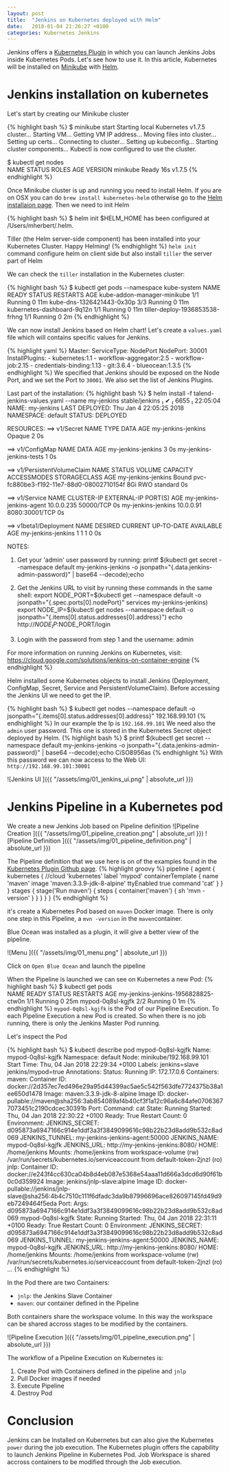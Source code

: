 ```yaml
---
layout: post
title:  "Jenkins on Kubernetes deployed with Helm"
date:   2018-01-04 21:26:27 +0100
categories: Kubernetes Jenkins
---
```

Jenkins offers a [Kubernetes Plugin][kubernetes-plugin] in which you can launch Jenkins Jobs inside Kubernetes Pods. Let's see how to use it. In this article, Kubernetes will be installed on [Minikube][minikube] with [Helm][helm].

# Jenkins installation on kubernetes
Let's start by creating our Minikube cluster

{% highlight bash %}
$ minikube start
Starting local Kubernetes v1.7.5 cluster...
Starting VM...
Getting VM IP address...
Moving files into cluster...
Setting up certs...
Connecting to cluster...
Setting up kubeconfig...
Starting cluster components...
Kubectl is now configured to use the cluster.

$ kubectl get nodes                                                                                                           
NAME       STATUS    ROLES     AGE       VERSION
minikube   Ready     <none>    16s       v1.7.5
{% endhighlight %}

Once Minikube cluster is up and running you need to install Helm. If you are on OSX you can do `brew install kubernetes-helm` otherwise go to the [Helm installaion page][helm-install].
Then we need to init Helm

{% highlight bash %}
$ helm init
$HELM_HOME has been configured at /Users/mherbert/.helm.

Tiller (the Helm server-side component) has been installed into your Kubernetes Cluster.
Happy Helming!
{% endhighlight %}
`helm init` command configure helm on client side but also install `tiller` the server part of Helm

We can check the `tiller` installation in the Kubernetes cluster:

{% highlight bash %}
$ kubectl get pods --namespace kube-system
NAME                             READY     STATUS    RESTARTS   AGE
kube-addon-manager-minikube      1/1       Running   0          11m
kube-dns-1326421443-0x30p        3/3       Running   0          11m
kubernetes-dashboard-9q12n       1/1       Running   0          11m
tiller-deploy-1936853538-frhng   1/1       Running   0          2m
{% endhighlight %}

We can now install Jenkins based on Helm chart!
Let's create a `values.yaml` file which will contains specific values for Jenkins.

{% highlight yaml %}
Master:
  ServiceType: NodePort
  NodePort: 30001
  InstallPlugins:
    - kubernetes:1.1
    - workflow-aggregator:2.5
    - workflow-job:2.15
    - credentials-binding:1.13
    - git:3.6.4
    - blueocean:1.3.5
{% endhighlight %}
We specified that Jenkins should be exposed on the Node Port, and we set the Port to `30001`. We also set the list of Jenkins Plugins.

Last part of the installation:
{% highlight bash %}
$ helm install -f talend-jenkins-values.yaml --name my-jenkins  stable/jenkins                                                                                                                                                               ✔  6655  22:05:04
NAME:   my-jenkins
LAST DEPLOYED: Thu Jan  4 22:05:25 2018
NAMESPACE: default
STATUS: DEPLOYED

RESOURCES:
==> v1/Secret
NAME                TYPE    DATA  AGE
my-jenkins-jenkins  Opaque  2     0s

==> v1/ConfigMap
NAME                      DATA  AGE
my-jenkins-jenkins        3     0s
my-jenkins-jenkins-tests  1     0s

==> v1/PersistentVolumeClaim
NAME                STATUS  VOLUME                                    CAPACITY  ACCESSMODES  STORAGECLASS  AGE
my-jenkins-jenkins  Bound   pvc-fc880be3-f192-11e7-88d0-08002710154f  8Gi       RWO          standard      0s

==> v1/Service
NAME                      CLUSTER-IP  EXTERNAL-IP  PORT(S)         AGE
my-jenkins-jenkins-agent  10.0.0.235  <none>       50000/TCP       0s
my-jenkins-jenkins        10.0.0.91   <nodes>      8080:30001/TCP  0s

==> v1beta1/Deployment
NAME                DESIRED  CURRENT  UP-TO-DATE  AVAILABLE  AGE
my-jenkins-jenkins  1        1        1           0          0s


NOTES:
1. Get your 'admin' user password by running:
  printf $(kubectl get secret --namespace default my-jenkins-jenkins -o jsonpath="{.data.jenkins-admin-password}" | base64 --decode);echo
2. Get the Jenkins URL to visit by running these commands in the same shell:
  export NODE_PORT=$(kubectl get --namespace default -o jsonpath="{.spec.ports[0].nodePort}" services my-jenkins-jenkins)
  export NODE_IP=$(kubectl get nodes --namespace default -o jsonpath="{.items[0].status.addresses[0].address}")
  echo http://$NODE_IP:$NODE_PORT/login

3. Login with the password from step 1 and the username: admin

For more information on running Jenkins on Kubernetes, visit:
https://cloud.google.com/solutions/jenkins-on-container-engine
{% endhighlight %}

Helm installed some Kubernetes objects to install Jenkins (Deployment, ConfigMap, Secret, Service and PersistentVolumeClaim). Before accessing the Jenkins UI we need to get the IP.

{% highlight bash %}
$ kubectl get nodes --namespace default -o jsonpath="{.items[0].status.addresses[0].address}"
192.168.99.101
{% endhighlight %}
In our example the Ip is `192.168.99.101`
We need also the `admin` user password. This one is stored in the Kubernetes Secret object deployed by Helm.
{% highlight bash %}
$ printf $(kubectl get secret --namespace default my-jenkins-jenkins -o jsonpath="{.data.jenkins-admin-password}" | base64 --decode);echo
CiSO8956as
{% endhighlight %}
With this password we can now access to the Web UI: `http://192.168.99.101:30001`

![Jenkins UI ]({{ "/assets/img/01_jenkins_ui.png" | absolute_url }})


# Jenkins Pipeline in a Kubernetes pod
We create a new Jenkins Job based on Pipeline definition
![Pipeline Creation ]({{ "/assets/img/01_pipeline_creation.png" | absolute_url }})
![Pipeline Definition ]({{ "/assets/img/01_pipeline_definition.png" | absolute_url }})

The Pipeline definition that we use here is on of the examples found in the [Kubernetes Plugin Github page][pipeline-example].
{% highlight groovy %}
pipeline {
  agent {
    kubernetes {
      //cloud 'kubernetes'
      label 'mypod'
      containerTemplate {
        name 'maven'
        image 'maven:3.3.9-jdk-8-alpine'
        ttyEnabled true
        command 'cat'
      }
    }
  }
  stages {
    stage('Run maven') {
      steps {
        container('maven') {
          sh 'mvn -version'
        }
      }
    }
  }
}
{% endhighlight %}

it's create a Kubernetes Pod based on `maven` Docker image. There is only one step in this Pipeline, a `mvn -version` in the `maven`container.

Blue Ocean was installed as a plugin, it will give a better view of the pipeline.

![Menu ]({{ "/assets/img/01_menu.png" | absolute_url }})

Click on `Open Blue Ocean` and launch the pipeline

When the Pipeline is launched we can see on Kubernetes a new Pod:
{% highlight bash %}
$ kubectl get pods  
NAME                                  READY     STATUS    RESTARTS   AGE
my-jenkins-jenkins-1956828825-ctw0n   1/1       Running   0          25m
mypod-0q8sl-kgjfk                     2/2       Running   0          1m
{% endhighlight %}
`mypod-0q8sl-kgjfk` is the Pod of our Pipeline Execution. To each Pipeline Execution a new Pod is created. So when there is no job running, there is only the Jenkins Master Pod running.

Let's inspect the Pod

{% highlight bash %}
$ kubectl describe pod mypod-0q8sl-kgjfk
Name:         mypod-0q8sl-kgjfk
Namespace:    default
Node:         minikube/192.168.99.101
Start Time:   Thu, 04 Jan 2018 22:29:34 +0100
Labels:       jenkins=slave
              jenkins/mypod=true
Annotations:  <none>
Status:       Running
IP:           172.17.0.6
Containers:
  maven:
    Container ID:  docker://2d357ec7ed496e29a95d44399ac5ae5c542f563dfe7724375b38a1ee650d1478
    Image:         maven:3.3.9-jdk-8-alpine
    Image ID:      docker-pullable://maven@sha256:3ab854089af4b40cf3f1a12c96a6c84afe07063677073451c2190cdcec30391b
    Port:          <none>
    Command:
      cat
    State:          Running
      Started:      Thu, 04 Jan 2018 22:30:22 +0100
    Ready:          True
    Restart Count:  0
    Environment:
      JENKINS_SECRET:  d095873a6947166c914e1ddf3a3f3849099616c98b22b23d8add9b532c8ad069
      JENKINS_TUNNEL:  my-jenkins-jenkins-agent:50000
      JENKINS_NAME:    mypod-0q8sl-kgjfk
      JENKINS_URL:     http://my-jenkins-jenkins:8080/
      HOME:            /home/jenkins
    Mounts:
      /home/jenkins from workspace-volume (rw)
      /var/run/secrets/kubernetes.io/serviceaccount from default-token-2jnzl (ro)
  jnlp:
    Container ID:  docker://e243f4cc630ca04b8d4eb087e5368e54aaa11d666a3dcd6d90f61b0c0d359924
    Image:         jenkins/jnlp-slave:alpine
    Image ID:      docker-pullable://jenkins/jnlp-slave@sha256:4b4c7510c111f6dfadc3da9b87996696ace826097145fd49d9eb7249464f5eda
    Port:          <none>
    Args:
      d095873a6947166c914e1ddf3a3f3849099616c98b22b23d8add9b532c8ad069
      mypod-0q8sl-kgjfk
    State:          Running
      Started:      Thu, 04 Jan 2018 22:31:11 +0100
    Ready:          True
    Restart Count:  0
    Environment:
      JENKINS_SECRET:  d095873a6947166c914e1ddf3a3f3849099616c98b22b23d8add9b532c8ad069
      JENKINS_TUNNEL:  my-jenkins-jenkins-agent:50000
      JENKINS_NAME:    mypod-0q8sl-kgjfk
      JENKINS_URL:     http://my-jenkins-jenkins:8080/
      HOME:            /home/jenkins
    Mounts:
      /home/jenkins from workspace-volume (rw)
      /var/run/secrets/kubernetes.io/serviceaccount from default-token-2jnzl (ro)
...
{% endhighlight %}

In the Pod there are two Containers:
- `jnlp`: the Jenkins Slave Container
- `maven`: our container defined in the Pipeline

Both containers share the workspace volume. In this way the workspace can be shared accross stages to be modified by the containers.

![Pipeline Execution ]({{ "/assets/img/01_pipeline_execution.png" | absolute_url }})

The workflow of a Pipeline Execution on Kubernetes is:
1. Create Pod with Containers defined in the pipeline and `jnlp`
2. Pull Docker images if needed
3. Execute Pipeline
4. Destroy Pod

# Conclusion
Jenkins can be Installed on Kubernetes but can also give the Kubernetes `power` during the job execution.
The Kubernetes plugin offers the capability to launch Jenkins Pipeline in Kubernetes Pod. Job Workspace is shared accross containers to be modified through the Job execution.


[jekyll-docs]: https://jekyllrb.com/docs/home
[jekyll-gh]:   https://github.com/jekyll/jekyll
[jekyll-talk]: https://talk.jekyllrb.com/
[kubernetes-plugin]: https://github.com/jenkinsci/kubernetes-plugin
[minikube]: https://github.com/kubernetes/minikube
[helm]: https://helm.sh/
[helm-install]: https://docs.helm.sh/using_helm/#installing-helm
[pipeline-example]: https://github.com/jenkinsci/kubernetes-plugin/blob/master/examples/declarative.groovy
